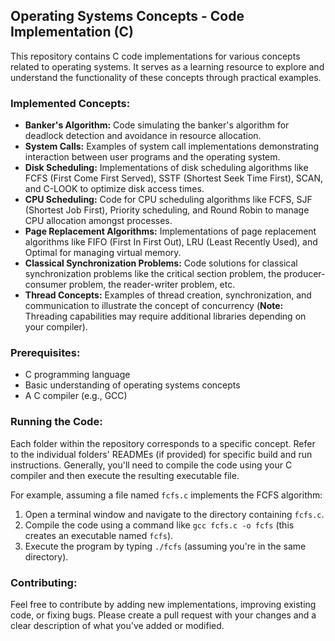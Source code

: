 ## Operating Systems Concepts - Code Implementation (C)

This repository contains C code implementations for various concepts related to operating systems. It serves as a learning resource to explore and understand the functionality of these concepts through practical examples.

### Implemented Concepts:

* **Banker's Algorithm:** Code simulating the banker's algorithm for deadlock detection and avoidance in resource allocation.
* **System Calls:** Examples of system call implementations demonstrating interaction between user programs and the operating system.
* **Disk Scheduling:** Implementations of disk scheduling algorithms like FCFS (First Come First Served), SSTF (Shortest Seek Time First), SCAN, and C-LOOK to optimize disk access times.
* **CPU Scheduling:** Code for CPU scheduling algorithms like FCFS, SJF (Shortest Job First), Priority scheduling, and Round Robin to manage CPU allocation amongst processes.
* **Page Replacement Algorithms:** Implementations of page replacement algorithms like FIFO (First In First Out), LRU (Least Recently Used), and Optimal for managing virtual memory.
* **Classical Synchronization Problems:** Code solutions for classical synchronization problems like the critical section problem, the producer-consumer problem, the reader-writer problem, etc.
* **Thread Concepts:** Examples of thread creation, synchronization, and communication to illustrate the concept of concurrency (**Note:** Threading capabilities may require additional libraries depending on your compiler).

### Prerequisites:

* C programming language
* Basic understanding of operating systems concepts
* A C compiler (e.g., GCC)

### Running the Code:

Each folder within the repository corresponds to a specific concept. Refer to the individual folders' READMEs (if provided) for specific build and run instructions. Generally, you'll need to compile the code using your C compiler and then execute the resulting executable file. 

For example, assuming a file named `fcfs.c` implements the FCFS algorithm:

1. Open a terminal window and navigate to the directory containing `fcfs.c`.
2. Compile the code using a command like `gcc fcfs.c -o fcfs` (this creates an executable named `fcfs`).
3. Execute the program by typing `./fcfs` (assuming you're in the same directory).

### Contributing:

Feel free to contribute by adding new implementations, improving existing code, or fixing bugs. Please create a pull request with your changes and a clear description of what you've added or modified.

